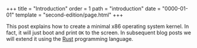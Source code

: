 +++
title = "Introduction"
order = 1
path = "introduction"
date = "0000-01-01"
template = "second-edition/page.html"
+++

This post explains how to create a minimal x86 operating system kernel. In fact, it will just boot and print `OK` to the screen. In subsequent blog posts we will extend it using the [Rust] programming language.

[Rust]: http://www.rust-lang.org/

<!-- more -->
